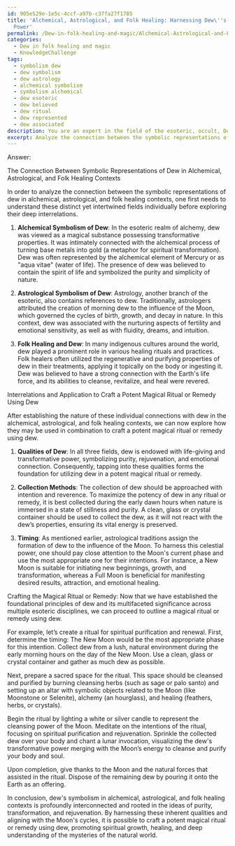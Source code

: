 ```yaml
---
id: 905e529e-1e5c-4ccf-a97b-c37fa27f1785
title: 'Alchemical, Astrological, and Folk Healing: Harnessing Dew\''s Transformative
  Power'
permalink: /Dew-in-folk-healing-and-magic/Alchemical-Astrological-and-Folk-Healing-Harnessing-Dews-Transformative-Power/
categories:
  - Dew in folk healing and magic
  - KnowledgeChallenge
tags:
  - symbolism dew
  - dew symbolism
  - dew astrology
  - alchemical symbolism
  - symbolism alchemical
  - dew esoteric
  - dew believed
  - dew ritual
  - dew represented
  - dew associated
description: You are an expert in the field of the esoteric, occult, Dew in folk healing and magic and Education. You are a writer of tests, challenges, books and deep knowledge on Dew in folk healing and magic for initiates and students to gain deep insights and understanding from. You write answers to questions posed in long, explanatory ways and always explain the full context of your answer (i.e., related concepts, formulas, examples, or history), as well as the step-by-step thinking process you take to answer the challenges. Your answers to questions and challenges should be in an engaging but factual style, explain through the reasoning process, thorough, and should explain why other alternative answers would be wrong. Summarize the key themes, ideas, and conclusions at the end.
excerpt: Analyze the connection between the symbolic representations of dew in alchemical, astrological, and folk healing contexts, and explore how these interrelated concepts can be applied to craft a potent magical ritual or remedy using dew, considering its qualities, collection methods, and timing.
---
```

Answer:

The Connection Between Symbolic Representations of Dew in Alchemical, Astrological, and Folk Healing Contexts

In order to analyze the connection between the symbolic representations of dew in alchemical, astrological, and folk healing contexts, one first needs to understand these distinct yet intertwined fields individually before exploring their deep interrelations.

1. **Alchemical Symbolism of Dew**: In the esoteric realm of alchemy, dew was viewed as a magical substance possessing transformative properties. It was intimately connected with the alchemical process of turning base metals into gold (a metaphor for spiritual transformation). Dew was often represented by the alchemical element of Mercury or as "aqua vitae" (water of life). The presence of dew was believed to contain the spirit of life and symbolized the purity and simplicity of nature.

2. **Astrological Symbolism of Dew**: Astrology, another branch of the esoteric, also contains references to dew. Traditionally, astrologers attributed the creation of morning dew to the influence of the Moon, which governed the cycles of birth, growth, and decay in nature. In this context, dew was associated with the nurturing aspects of fertility and emotional sensitivity, as well as with fluidity, dreams, and intuition.

3. **Folk Healing and Dew**: In many indigenous cultures around the world, dew played a prominent role in various healing rituals and practices. Folk healers often utilized the regenerative and purifying properties of dew in their treatments, applying it topically on the body or ingesting it. Dew was believed to have a strong connection with the Earth's life force, and its abilities to cleanse, revitalize, and heal were revered.

Interrelations and Application to Craft a Potent Magical Ritual or Remedy Using Dew

After establishing the nature of these individual connections with dew in the alchemical, astrological, and folk healing contexts, we can now explore how they may be used in combination to craft a potent magical ritual or remedy using dew.

1. **Qualities of Dew**: In all three fields, dew is endowed with life-giving and transformative power, symbolizing purity, rejuvenation, and emotional connection. Consequently, tapping into these qualities forms the foundation for utilizing dew in a potent magical ritual or remedy.

2. **Collection Methods**: The collection of dew should be approached with intention and reverence. To maximize the potency of dew in any ritual or remedy, it is best collected during the early dawn hours when nature is immersed in a state of stillness and purity. A clean, glass or crystal container should be used to collect the dew, as it will not react with the dew’s properties, ensuring its vital energy is preserved.

3. **Timing**: As mentioned earlier, astrological traditions assign the formation of dew to the influence of the Moon. To harness this celestial power, one should pay close attention to the Moon's current phase and use the most appropriate one for their intentions. For instance, a New Moon is suitable for initiating new beginnings, growth, and transformation, whereas a Full Moon is beneficial for manifesting desired results, attraction, and emotional healing.

Crafting the Magical Ritual or Remedy: Now that we have established the foundational principles of dew and its multifaceted significance across multiple esoteric disciplines, we can proceed to outline a magical ritual or remedy using dew.

For example, let’s create a ritual for spiritual purification and renewal. First, determine the timing: The New Moon would be the most appropriate phase for this intention. Collect dew from a lush, natural environment during the early morning hours on the day of the New Moon. Use a clean, glass or crystal container and gather as much dew as possible.

Next, prepare a sacred space for the ritual. This space should be cleansed and purified by burning cleansing herbs (such as sage or palo santo) and setting up an altar with symbolic objects related to the Moon (like Moonstone or Selenite), alchemy (an hourglass), and healing (feathers, herbs, or crystals).

Begin the ritual by lighting a white or silver candle to represent the cleansing power of the Moon. Meditate on the intentions of the ritual, focusing on spiritual purification and rejuvenation. Sprinkle the collected dew over your body and chant a lunar invocation, visualizing the dew's transformative power merging with the Moon’s energy to cleanse and purify your body and soul.

Upon completion, give thanks to the Moon and the natural forces that assisted in the ritual. Dispose of the remaining dew by pouring it onto the Earth as an offering.

In conclusion, dew's symbolism in alchemical, astrological, and folk healing contexts is profoundly interconnected and rooted in the ideas of purity, transformation, and rejuvenation. By harnessing these inherent qualities and aligning with the Moon's cycles, it is possible to craft a potent magical ritual or remedy using dew, promoting spiritual growth, healing, and deep understanding of the mysteries of the natural world.
